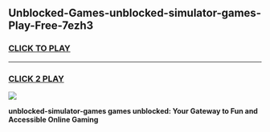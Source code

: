 
## Unblocked-Games-unblocked-simulator-games-Play-Free-7ezh3
<h3>
<a href="https://premium76.site?title=unblocked-simulator-games&ref=21A">CLICK TO PLAY</a></h3>
<hr>

<h3>
<a href="https://premium76.site?title=unblocked-simulator-games&ref=21A">CLICK 2 PLAY</a>
  
</h3>

<a href="https://premium76.site?title=unblocked-simulator-games&ref=21A"><img src="https://clearcache.store/games.png"></a>


**unblocked-simulator-games games unblocked: Your Gateway to Fun and Accessible Online Gaming**
